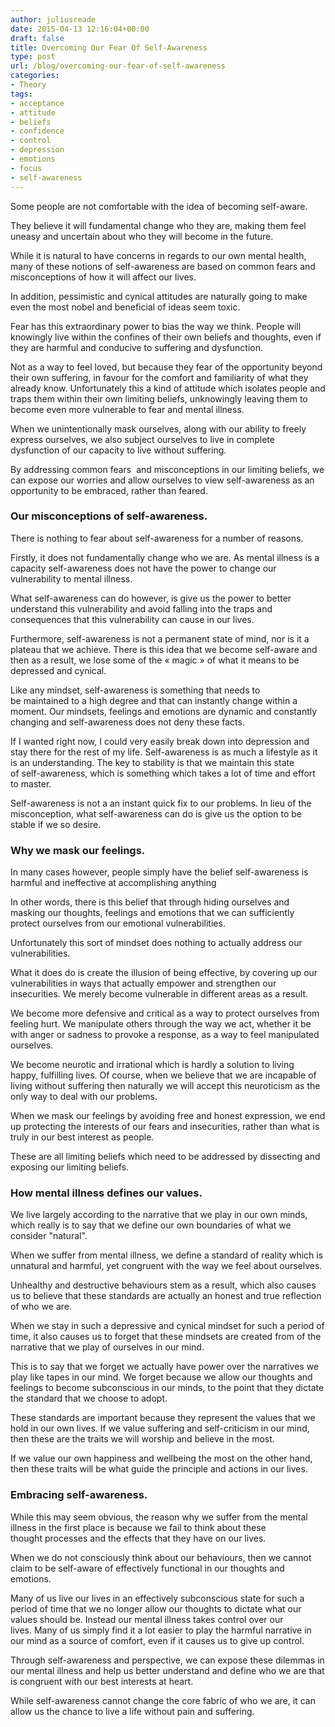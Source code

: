 ```yaml
---
author: juliusreade
date: 2015-04-13 12:16:04+00:00
draft: false
title: Overcoming Our Fear Of Self-Awareness
type: post
url: /blog/overcoming-our-fear-of-self-awareness
categories:
- Theory
tags:
- acceptance
- attitude
- beliefs
- confidence
- control
- depression
- emotions
- focus
- self-awareness
---
```


Some people are not comfortable with the idea of becoming self-aware.

They believe it will fundamental change who they are, making them feel uneasy and uncertain about who they will become in the future.

While it is natural to have concerns in regards to our own mental health, many of these notions of self-awareness are based on common fears and misconceptions of how it will affect our lives.

<!-- more -->

In addition, pessimistic and cynical attitudes are naturally going to make even the most nobel and beneficial of ideas seem toxic.

Fear has this extraordinary power to bias the way we think. People will knowingly live within the confines of their own beliefs and thoughts, even if they are harmful and conducive to suffering and dysfunction.

Not as a way to feel loved, but because they fear of the opportunity beyond their own suffering, in favour for the comfort and familiarity of what they already know. Unfortunately this a kind of attitude which isolates people and traps them within their own limiting beliefs, unknowingly leaving them to become even more vulnerable to fear and mental illness.

When we unintentionally mask ourselves, along with our ability to freely express ourselves, we also subject ourselves to live in complete dysfunction of our capacity to live without suffering.

By addressing common fears  and misconceptions in our limiting beliefs, we can expose our worries and allow ourselves to view self-awareness as an opportunity to be embraced, rather than feared.


### Our misconceptions of self-awareness.


There is nothing to fear about self-awareness for a number of reasons.

Firstly, it does not fundamentally change who we are. As mental illness is a capacity self-awareness does not have the power to change our vulnerability to mental illness.

What self-awareness can do however, is give us the power to better understand this vulnerability and avoid falling into the traps and consequences that this vulnerability can cause in our lives.

Furthermore, self-awareness is not a permanent state of mind, nor is it a plateau that we achieve. There is this idea that we become self-aware and then as a result, we lose some of the « magic » of what it means to be depressed and cynical.

Like any mindset, self-awareness is something that needs to be maintained to a high degree and that can instantly change within a moment. Our mindsets, feelings and emotions are dynamic and constantly changing and self-awareness does not deny these facts.

If I wanted right now, I could very easily break down into depression and stay there for the rest of my life. Self-awareness is as much a lifestyle as it is an understanding. The key to stability is that we maintain this state of self-awareness, which is something which takes a lot of time and effort to master.

Self-awareness is not a an instant quick fix to our problems. In lieu of the misconception, what self-awareness can do is give us the option to be stable if we so desire.


### Why we mask our feelings.


In many cases however, people simply have the belief self-awareness is harmful and ineffective at accomplishing anything

In other words, there is this belief that through hiding ourselves and masking our thoughts, feelings and emotions that we can sufficiently protect ourselves from our emotional vulnerabilities.

Unfortunately this sort of mindset does nothing to actually address our vulnerabilities.

What it does do is create the illusion of being effective, by covering up our vulnerabilities in ways that actually empower and strengthen our insecurities. We merely become vulnerable in different areas as a result.

We become more defensive and critical as a way to protect ourselves from feeling hurt. We manipulate others through the way we act, whether it be with anger or sadness to provoke a response, as a way to feel manipulated ourselves.

We become neurotic and irrational which is hardly a solution to living happy, fulfilling lives. Of course, when we believe that we are incapable of living without suffering then naturally we will accept this neuroticism as the only way to deal with our problems.

When we mask our feelings by avoiding free and honest expression, we end up protecting the interests of our fears and insecurities, rather than what is truly in our best interest as people.

These are all limiting beliefs which need to be addressed by dissecting and exposing our limiting beliefs.


### How mental illness defines our values.


We live largely according to the narrative that we play in our own minds, which really is to say that we define our own boundaries of what we consider "natural".

When we suffer from mental illness, we define a standard of reality which is unnatural and harmful, yet congruent with the way we feel about ourselves.

Unhealthy and destructive behaviours stem as a result, which also causes us to believe that these standards are actually an honest and true reflection of who we are.

When we stay in such a depressive and cynical mindset for such a period of time, it also causes us to forget that these mindsets are created from of the narrative that we play of ourselves in our mind.

This is to say that we forget we actually have power over the narratives we play like tapes in our mind. We forget because we allow our thoughts and feelings to become subconscious in our minds, to the point that they dictate the standard that we choose to adopt.

These standards are important because they represent the values that we hold in our own lives. If we value suffering and self-criticism in our mind, then these are the traits we will worship and believe in the most.

If we value our own happiness and wellbeing the most on the other hand, then these traits will be what guide the principle and actions in our lives.


### Embracing self-awareness.


While this may seem obvious, the reason why we suffer from the mental illness in the first place is because we fail to think about these thought processes and the effects that they have on our lives.

When we do not consciously think about our behaviours, then we cannot claim to be self-aware of effectively functional in our thoughts and emotions.

Many of us live our lives in an effectively subconscious state for such a period of time that we no longer allow our thoughts to dictate what our values should be. Instead our mental illness takes control over our lives. Many of us simply find it a lot easier to play the harmful narrative in our mind as a source of comfort, even if it causes us to give up control.

Through self-awareness and perspective, we can expose these dilemmas in our mental illness and help us better understand and define who we are that is congruent with our best interests at heart.

While self-awareness cannot change the core fabric of who we are, it can allow us the chance to live a life without pain and suffering.

